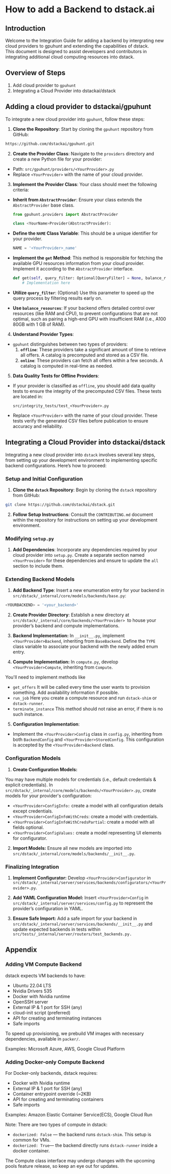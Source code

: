 # How to add a Backend to dstack.ai
## Introduction

Welcome to the Integration Guide for adding a backend by intergrating new cloud providers to gpuhunt and extending the capabilities of dstack.<br> 
This document is designed to assist developers and contributors in integrating additional cloud computing resources into dstack.


## Overview of Steps

1. Add cloud provider to `gpuhunt`
2. Integrating a Cloud Provider into dstackai/dstack

## Adding a cloud provider to dstackai/gpuhunt
To integrate a new cloud provider into `gpuhunt`, follow these steps:

1. **Clone the Repository**: Start by cloning the `gpuhunt` repository from GitHub:
```bash
https://github.com/dstackai/gpuhunt.git
```
 2. **Create the Provider Class**: Navigate to the `providers` directory and create a new Python file for your provider:
- Path: `src/gpuhunt/providers/<YourProvider>.py`
- Replace `<YourProvider>` with the name of your cloud provider.

3. **Implement the Provider Class**: Your class should meet the following criteria:

- **Inherit from `AbstractProvider`**: Ensure your class extends the `AbstractProvider` base class.
  ```python
  from gpuhunt.providers import AbstractProvider

  class <YourName>Provider(AbstractProvider):
  ```

- **Define the `NAME` Class Variable**: This should be a unique identifier for your provider.

  ```python
  NAME = '<YourProvider>_name'
  ```

- **Implement the `get` Method**: This method is responsible for fetching the available GPU resources information from your cloud provider. Implement it according to the `AbstractProvider` interface.

  ```python
  def get(self, query_filter: Optional[QueryFilter] = None, balance_resources: bool = True) -> List[RawCatalogItem]:
      # Implementation here
  ```
- **Utilize `query_filter`**: (Optional) Use this parameter to speed up the query process by filtering results early on.

- **Use `balance_resources`**: If your backend offers detailed control over resources (like RAM and CPU), to prevent configurations that are not optimal, such as pairing a high-end GPU with insufficient RAM (i.e., A100 80GB with 1 GB of RAM).

4. **Understand Provider Types**:
- `gpuhunt` distinguishes between two types of providers:
  1. **`offline`**: These providers take a significant amount of time to retrieve all offers. A catalog is precomputed and stored as a CSV file.
  2. **`online`**: These providers can fetch all offers within a few seconds. A catalog is computed in real-time as needed.


5. **Data Quality Tests for Offline Providers**:
- If your provider is classified as `offline`, you should add data quality tests to ensure the integrity of the precomputed CSV files. These tests are located in:
  ```
  src/integrity_tests/test_<YourProvider>.py
  ```
- Replace `<YourProvider>` with the name of your cloud provider. These tests verify the generated CSV files before publication to ensure accuracy and reliability.


## Integrating a Cloud Provider into dstackai/dstack

Integrating a new cloud provider into `dstack` involves several key steps, from setting up your development environment to implementing specific backend configurations. Here’s how to proceed:

### Setup and Initial Configuration

1. **Clone the `dstack` Repository**: Begin by cloning the `dstack` repository from GitHub:

```bash
git clone https://github.com/dstackai/dstack.git
```

2. **Follow Setup Instructions**: Consult the `CONTRIBUTING.md` document within the repository for instructions on setting up your development environment.

### Modifying `setup.py`

1. **Add Dependencies**: Incorporate any dependencies required by your cloud provider into `setup.py`. Create a separate section named `<YourProvider>` for these dependencies and ensure to update the `all` section to include them.

### Extending Backend Models

1. **Add Backend Type**: Insert a new enumeration entry for your backend in `src/dstack/_internal/core/models/backends/base.py`:

```python
<YOURBACKEND> = '<your_backend>'
```
2. **Create Provider Directory**: Establish a new directory at `src/dstack/_internal/core/backends/<YourProvider> `to house your provider’s backend and compute implementations.


3. **Backend Implementation:** 
In `__init__.py`, implement `<YourProvider>Backend`, inheriting from `BaseBackend`. Define the `TYPE` class variable to associate your backend with the newly added enum entry.

4. **Compute Implementation:** 
In `compute.py`, develop `<YourProvider>Compute`, inheriting from `Compute`.<br> 

You'll need to implement methods like      
  - `get_offers` It will be called every time the user wants to provision something. Add availability information if possible. 
  - `run_job` Here you create a compute resource and run `dstack-shim` or `dstack-runner`.
  - `terminate_instance` This method should not raise an error, if there is no such instance.

5. **Configuration Implementation**:
- Implement the `<YourProvider>Config` class in `config.py`, inheriting from both `BackendConfig` and `<YourProvider>StoredConfig`. This configuration is accepted by the `<YourProvider>Backend` class.


### Configuration Models
 1. **Create Configuration Models:**

You may have multiple models for credentials (i.e., default credentials & explicit credentials). 
 In `src/dstack/_internal/core/models/backends/<YourProvider>.py`, create models for your provider's configuration:
- `<YourProvider>ConfigInfo:` create a model with all configuration details except credentials.
- `<YourProvider>ConfigInfoWithCreds`: create a model with credentials.
- `<YourProvider>ConfigInfoWithCredsPartial`: create a model with all fields optional.
- `<YourProvider>ConfigValues:` create a model representing UI elements for configurator.

2. **Import Models:**
Ensure all new models are imported into `src/dstack/_internal/core/models/backends/__init__.py`.

### Finalizing Integration
1. **Implement Configurator:**
Develop `<YourProvider>Configurator` in `src/dstack/_internal/server/services/backends/configurators/<YourProvider>.py`.

2. **Add YAML Configuration Model:**
Insert `<YourProvider>Config` in `src/dstack/_internal/server/services/config.py` to represent the provider’s configuration in YAML.

3. **Ensure Safe Import:** 
Add a safe import for your backend in `src/dstack/_internal/server/services/backends/__init__.py` and update expected backends in tests within `src/tests/_internal/server/routers/test_backends.py.`





## Appendix
### Adding VM Compute Backend
dstack expects VM backends to have:

- Ubuntu 22.04 LTS
- Nvidia Drivers 535
- Docker with Nvidia runtime
- OpenSSH server
- External IP & 1 port for SSH (any)
- cloud-init script (preferred)
- API for creating and terminating instances
- Safe imports

To speed up provisioning, we prebuild VM images with necessary dependencies, available in `packer/`.

Examples: Microsoft Azure, AWS, Google Cloud Platform

### Adding Docker-only Compute Backend
For Docker-only backends, dstack requires:

- Docker with Nvidia runtime
- External IP & 1 port for SSH (any)
- Container entrypoint override (~2KB)
- API for creating and terminating containers
- Safe imports

Examples: Amazon Elastic Container Service(ECS), Google Cloud Run

Note: There are two types of compute in dstack:

- `dockerized: False` — the backend runs `dstack-shim`. This setup is common for VMs.
- `dockerized: True`— the backend directly runs `dstack-runner` inside a docker container.

The Compute class interface may undergo changes with the upcoming pools feature release, so keep an eye out for updates.

